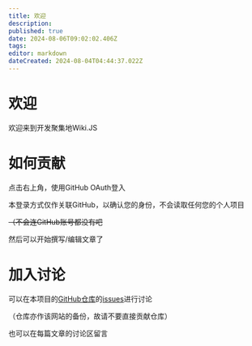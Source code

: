 ```yaml
---
title: 欢迎
description: 
published: true
date: 2024-08-06T09:02:02.406Z
tags: 
editor: markdown
dateCreated: 2024-08-04T04:44:37.022Z
---
```


# 欢迎

欢迎来到开发聚集地Wiki.JS

# 如何贡献

点击右上角，使用GitHub OAuth登入

本登录方式仅作关联GitHub，以确认您的身份，不会读取任何您的个人项目

~~（不会连GitHub账号都没有吧~~

然后可以开始撰写/编辑文章了

# 加入讨论

可以在本项目的[GitHub仓库](https://github.com/azhuquq/wiki)的[issues](https://github.com/azhuquq/wiki/issues)进行讨论

（仓库亦作该网站的备份，故请不要直接贡献仓库）

也可以在每篇文章的讨论区留言